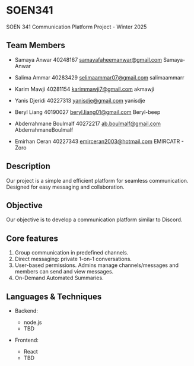 # SOEN341
SOEN 341 Communication Platform Project - Winter 2025

## Team Members
- Samaya Anwar
40248167
samayafaheemanwar@gmail.com
Samaya-Anwar

- Salima Ammar
40283429
selimaammar07@gmail.com
salimaammarr

- Karim Mawji
40281154
karimmawji7@gmail.com
akmawji

- Yanis Djeridi
40227313
yanisdje@gmail.com
yanisdje

- Beryl Liang
40190027
beryl.liang01@gmail.com
Beryl-beep

- Abderrahmane Boulmalf
40272217
ab.boulmalf@gmail.com
AbderrahmaneBoulmalf

- Emirhan Ceran
40227343
emirceran2003@hotmail.com
EMIRCATR - Zoro

## Description
Our project is a simple and efficient platform for seamless communication. Designed for easy messaging and collaboration. 

## Objective
Our objective is to develop a communication platform similar to Discord.

## Core features
1. Group communication in predefined channels.
2. Direct messaging: private 1-on-1 conversations.
3. User-based permissions. Admins manage channels/messages and members can send and view messages.
4. On-Demand Automated Summaries.

## Languages & Techniques
- Backend:
  - node.js
  - TBD

- Frontend:
  - React
  - TBD
